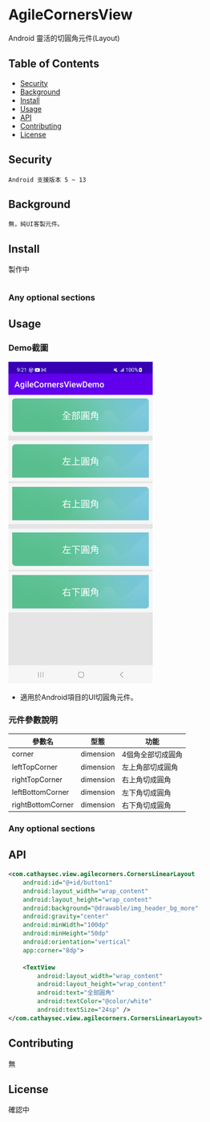 # AgileCornersView
Android 靈活的切圓角元件(Layout)

## Table of Contents

- [Security](#security)
- [Background](#background)
- [Install](#install)
- [Usage](#usage)
- [API](#api)
- [Contributing](#contributing)
- [License](#license)

## Security
	Android 支援版本 5 ~ 13

## Background
	無，純UI客製元件。

## Install
製作中
```
```

### Any optional sections

## Usage

### Demo截圖
<img src="https://github.com/BryanYen0619/AgileCornersView/blob/main/app/src/main/java/com/cathaysec/view/agilecorners/screenshot/Screenshot_20230213_092150.png" height="640px" width="288px" >

* 適用於Android項目的UI切圓角元件。

### 元件參數說明
| 參數名 | 型態 | 功能 | 
| -------- | -------- | -------- |
| corner | dimension| 4個角全部切成圓角|
| leftTopCorner | dimension| 左上角部切成圓角|
| rightTopCorner | dimension| 右上角切成圓角|
| leftBottomCorner | dimension| 左下角切成圓角|
| rightBottomCorner | dimension| 右下角切成圓角|

### Any optional sections

## API
```xml
<com.cathaysec.view.agilecorners.CornersLinearLayout
	android:id="@+id/button1"
	android:layout_width="wrap_content"
	android:layout_height="wrap_content"
	android:background="@drawable/img_header_bg_more"
	android:gravity="center"
	android:minWidth="100dp"
	android:minHeight="50dp"
	android:orientation="vertical"
	app:corner="8dp">

	<TextView
		android:layout_width="wrap_content"
		android:layout_height="wrap_content"
		android:text="全部圓角"
		android:textColor="@color/white"
		android:textSize="24sp" />
</com.cathaysec.view.agilecorners.CornersLinearLayout>
```

## Contributing

無

## License

確認中
